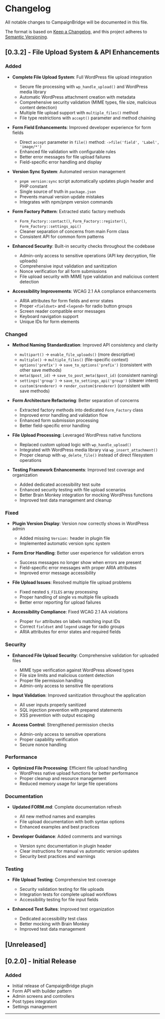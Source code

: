 # Changelog

All notable changes to CampaignBridge will be documented in this file.

The format is based on [Keep a Changelog](https://keepachangelog.com/en/1.0.0/),
and this project adheres to [Semantic Versioning](https://semver.org/spec/v2.0.0.html).

## [0.3.2] - File Upload System & API Enhancements

### Added
- **Complete File Upload System**: Full WordPress file upload integration
  - Secure file processing with `wp_handle_upload()` and WordPress media library
  - Automatic WordPress attachment creation with metadata
  - Comprehensive security validation (MIME types, file size, malicious content detection)
  - Multiple file upload support with `multiple_files()` method
  - File type restrictions with `accept()` parameter and method chaining

- **Form Field Enhancements**: Improved developer experience for form fields
  - Direct `accept` parameter in `file()` method: `->file('field', 'Label', 'image/*')`
  - Enhanced file validation with configurable rules
  - Better error messages for file upload failures
  - Field-specific error handling and display

- **Version Sync System**: Automated version management
  - `pnpm version:sync` script automatically updates plugin header and PHP constant
  - Single source of truth in `package.json`
  - Prevents manual version update mistakes
  - Integrates with npm/pnpm version commands

- **Form Factory Pattern**: Extracted static factory methods
  - `Form_Factory::contact()`, `Form_Factory::register()`, `Form_Factory::settings_api()`
  - Cleaner separation of concerns from main Form class
  - Consistent API for common form patterns

- **Enhanced Security**: Built-in security checks throughout the codebase
  - Admin-only access to sensitive operations (API key decryption, file uploads)
  - Comprehensive input validation and sanitization
  - Nonce verification for all form submissions
  - File upload security with MIME type validation and malicious content detection

- **Accessibility Improvements**: WCAG 2.1 AA compliance enhancements
  - ARIA attributes for form fields and error states
  - Proper `<fieldset>` and `<legend>` for radio button groups
  - Screen reader compatible error messages
  - Keyboard navigation support
  - Unique IDs for form elements

### Changed
- **Method Naming Standardization**: Improved API consistency and clarity
  - `multipart()` → `enable_file_uploads()` (more descriptive)
  - `multiple()` → `multiple_files()` (file-specific context)
  - `options('prefix')` → `save_to_options('prefix')` (consistent with other save methods)
  - `meta($post_id)` → `save_to_post_meta($post_id)` (consistent naming)
  - `settings('group')` → `save_to_settings_api('group')` (clearer intent)
  - `custom($renderer)` → `render_custom($renderer)` (consistent with save methods)

- **Form Architecture Refactoring**: Better separation of concerns
  - Extracted factory methods into dedicated `Form_Factory` class
  - Improved error handling and validation flow
  - Enhanced form submission processing
  - Better field-specific error handling

- **File Upload Processing**: Leveraged WordPress native functions
  - Replaced custom upload logic with `wp_handle_upload()`
  - Integrated with WordPress media library via `wp_insert_attachment()`
  - Proper cleanup with `wp_delete_file()` instead of direct filesystem operations

- **Testing Framework Enhancements**: Improved test coverage and organization
  - Added dedicated accessibility test suite
  - Enhanced security testing with file upload scenarios
  - Better Brain Monkey integration for mocking WordPress functions
  - Improved test data management and cleanup

### Fixed
- **Plugin Version Display**: Version now correctly shows in WordPress admin
  - Added missing `Version:` header in plugin file
  - Implemented automatic version sync system

- **Form Error Handling**: Better user experience for validation errors
  - Success messages no longer show when errors are present
  - Field-specific error messages with proper ARIA attributes
  - Improved error message accessibility

- **File Upload Issues**: Resolved multiple file upload problems
  - Fixed nested `$_FILES` array processing
  - Proper handling of single vs multiple file uploads
  - Better error reporting for upload failures

- **Accessibility Compliance**: Fixed WCAG 2.1 AA violations
  - Proper `for` attributes on labels matching input IDs
  - Correct `fieldset` and `legend` usage for radio groups
  - ARIA attributes for error states and required fields

### Security
- **Enhanced File Upload Security**: Comprehensive validation for uploaded files
  - MIME type verification against WordPress allowed types
  - File size limits and malicious content detection
  - Proper file permission handling
  - Admin-only access to sensitive file operations

- **Input Validation**: Improved sanitization throughout the application
  - All user inputs properly sanitized
  - SQL injection prevention with prepared statements
  - XSS prevention with output escaping

- **Access Control**: Strengthened permission checks
  - Admin-only access to sensitive operations
  - Proper capability verification
  - Secure nonce handling

### Performance
- **Optimized File Processing**: Efficient file upload handling
  - WordPress native upload functions for better performance
  - Proper cleanup and resource management
  - Reduced memory usage for large file operations

### Documentation
- **Updated FORM.md**: Complete documentation refresh
  - All new method names and examples
  - File upload documentation with both syntax options
  - Enhanced examples and best practices

- **Developer Guidance**: Added comments and warnings
  - Version sync documentation in plugin header
  - Clear instructions for manual vs automatic version updates
  - Security best practices and warnings

### Testing
- **File Upload Testing**: Comprehensive test coverage
  - Security validation testing for file uploads
  - Integration tests for complete upload workflows
  - Accessibility testing for file input fields

- **Enhanced Test Suites**: Improved test organization
  - Dedicated accessibility test class
  - Better mocking with Brain Monkey
  - Improved test data management

## [Unreleased]

## [0.2.0] - Initial Release

### Added
- Initial release of CampaignBridge plugin
- Form API with builder pattern
- Admin screens and controllers
- Post types integration
- Settings management

---

